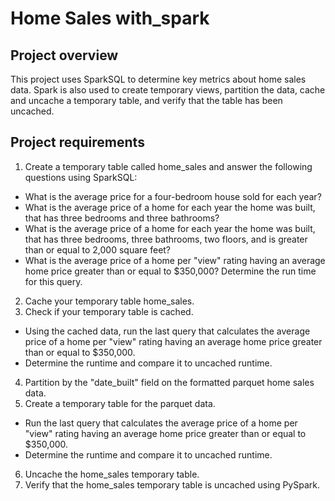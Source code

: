 # Home Sales with_spark

## Project overview
This project uses SparkSQL to determine key metrics about home sales data. Spark is also used to create temporary views, partition the data, cache and uncache a temporary table, and verify that the table has been uncached.

## Project requirements
1. Create a temporary table called home_sales and answer the following questions using SparkSQL:  
  * What is the average price for a four-bedroom house sold for each year? 
  * What is the average price of a home for each year the home was built, that has three bedrooms and three bathrooms?
  * What is the average price of a home for each year the home was built, that has three bedrooms, three bathrooms, two floors, and is greater than or equal to 2,000 square feet?
  * What is the average price of a home per "view" rating having an average home price greater than or equal to $350,000? Determine the run time for this query.
2. Cache your temporary table home_sales.
3. Check if your temporary table is cached.
  * Using the cached data, run the last query that calculates the average price of a home per "view" rating having an average home price greater than or equal to $350,000.
  * Determine the runtime and compare it to uncached runtime.
4. Partition by the "date_built" field on the formatted parquet home sales data.
5. Create a temporary table for the parquet data.
  * Run the last query that calculates the average price of a home per "view" rating having an average home price greater than or equal to $350,000.
  * Determine the runtime and compare it to uncached runtime.
6. Uncache the home_sales temporary table.
7. Verify that the home_sales temporary table is uncached using PySpark.

